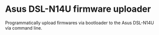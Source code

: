 # Asus DSL-N14U firmware uploader

Programmatically upload firmwares via bootloader to the Asus DSL-N14U vía command line.

